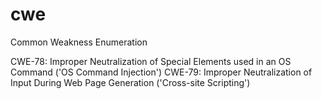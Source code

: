 # cwe
Common Weakness Enumeration

 		
CWE-78: Improper Neutralization of Special Elements used in an OS Command ('OS Command Injection')
CWE-79: Improper Neutralization of Input During Web Page Generation ('Cross-site Scripting')
